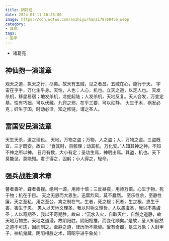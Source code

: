 ```yaml
---
title: 阴符经
date: 2024-01-11 16:26:00
image: https://cdn.wdtwo.com/anzhiyu/hanzi79760456.webp
category: 
- 其他
tags: 
- 国学
---
```


- 诸葛亮  
  
## 神仙抱一演道章  
观天之道，执天之行，尽矣。故天有五贼，见之者昌。五贼在心，施行于天。 宇宙在乎手，万化生乎身。天性，人也；人心，机也。立天之道，以定人也。
天发杀机，移星易宿；地发杀机，龙蛇起陆；人发杀机，天地反复。天人合发，万变定基。性有巧拙，可以伏藏。九窍之邪，在乎三要，可以动静。
火生于木，祸发必克；奸生于国，时动必溃。知之修链，谓之圣人。

## 富国安民演法章
天生天杀，道之理也。
天地，万物之盗；万物，人之盗；人，万物之盗。三盗既宜，三才既安。故曰：“食其时，百骸理；动其机，万化安。”人知其神之神，不知不神之所以神。
日月有数，大小有定；圣功生焉，神明出焉。其盗，机也。天下莫能见，莫能知。君子得之，固躬；小人得之，轻命。

## 强兵战胜演术章
瞽者善听，聋者善视。绝利一源，用师十倍；三反昼夜，用师万倍。心生于物，死于物；机在于目。
天之无恩而大恩生。迅雷烈风，莫不蠢然。
至乐性余，至静性廉。天之至私，用之至公。禽之制在气。生者，死之根；死者，生之根。恩生于害，害生于恩。
愚人以天地文理圣，我以时物文理哲。人以愚虞圣，我以不愚虞圣；人以奇期圣，我以不奇期胜。故曰：“沉水入火，自取灭亡，自然之道静，故天地万物生。天地之道浸，故阴阳胜，阴阳相推，而变化顺矣。”是故，圣人知自然之道不可违，因而制之。至静之道，律历所不能契。爰有奇器，是生万象；入封甲子，神机鬼藏。阴阳相胜之术，昭昭乎进乎象矣！






